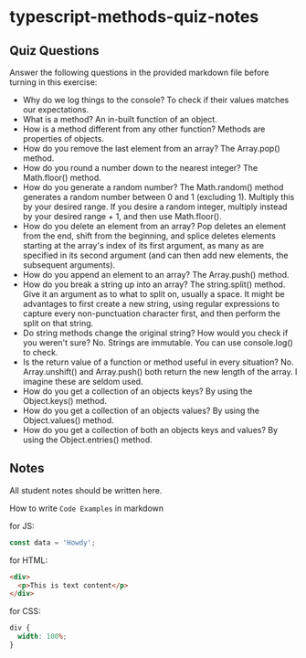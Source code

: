 # typescript-methods-quiz-notes

## Quiz Questions

Answer the following questions in the provided markdown file before turning in this exercise:

- Why do we log things to the console?
  To check if their values matches our expectations.
- What is a method?
  An in-built function of an object.
- How is a method different from any other function?
  Methods are properties of objects.
- How do you remove the last element from an array?
  The Array.pop() method.
- How do you round a number down to the nearest integer?
  The Math.floor() method.
- How do you generate a random number?
  The Math.random() method generates a random number between 0 and 1 (excluding 1). Multiply this by your desired range. If you desire a random integer, multiply instead by your desired range + 1, and then use Math.floor().
- How do you delete an element from an array?
  Pop deletes an element from the end, shift from the beginning, and splice deletes elements starting at the array's index of its first argument, as many as are specified in its second argument (and can then add new elements, the subsequent arguments).
- How do you append an element to an array?
  The Array.push() method.
- How do you break a string up into an array?
  The string.split() method. Give it an argument as to what to split on, usually a space. It might be advantages to first create a new string, using regular expressions to capture every non-punctuation character first, and then perform the split on that string.
- Do string methods change the original string? How would you check if you weren't sure?
  No. Strings are immutable. You can use console.log() to check.
- Is the return value of a function or method useful in every situation?
  No. Array.unshift() and Array.push() both return the new length of the array. I imagine these are seldom used.
- How do you get a collection of an objects keys?
  By using the Object.keys() method.
- How do you get a collection of an objects values?
  By using the Object.values() method.
- How do you get a collection of both an objects keys and values?
  By using the Object.entries() method.

## Notes

All student notes should be written here.

How to write `Code Examples` in markdown

for JS:

```javascript
const data = 'Howdy';
```

for HTML:

```html
<div>
  <p>This is text content</p>
</div>
```

for CSS:

```css
div {
  width: 100%;
}
```
